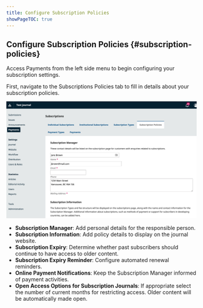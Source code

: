 ```yaml
---
title: Configure Subscription Policies
showPageTOC: true
---
```


## Configure Subscription Policies {#subscription-policies}

Access Payments from the left side menu to begin configuring your subscription settings.

First, navigate to the Subscriptions Policies tab to fill in details about your subscription policies.

![The Subscription policies tab in the Subscriptions menu.](./assets/subscription-policies-3.5.png)

- **Subscription Manager**: Add personal details for the responsible person.
- **Subscription Information**: Add policy details to display on the journal website.
- **Subscription Expiry**: Determine whether past subscribers should continue to have access to older content.
- **Subscription Expiry Reminder**: Configure automated renewal reminders.
- **Online Payment Notifications**: Keep the Subscription Manager informed of payment activities.
- **Open Access Options for Subscription Journals**: If appropriate select the number of current months for restricting access. Older content will be automatically made open.
